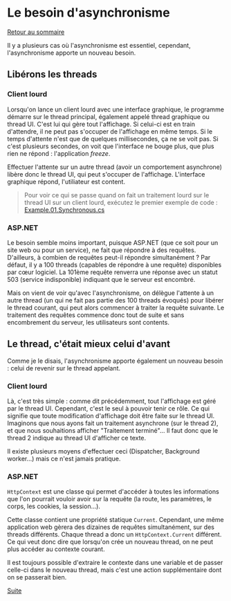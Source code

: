 # Le besoin d'asynchronisme

[Retour au sommaire](./../README.md)

Il y a plusieurs cas où l'asynchronisme est essentiel, cependant, l'asynchronisme apporte un nouveau besoin.

## Libérons les threads

### Client lourd

Lorsqu'on lance un client lourd avec une interface graphique, le programme démarre sur le thread principal, également appelé thread graphique ou thread UI. C'est lui qui gère tout l'affichage. Si celui-ci est en train d'attendre, il ne peut pas s'occuper de l'affichage en même temps. Si le temps d'attente n'est que de quelques millisecondes, ça ne se voit pas. Si c'est plusieurs secondes, on voit que l'interface ne bouge plus, que plus rien ne répond : l'application *freeze*.

Effectuer l'attente sur un autre thread (avoir un comportement asynchrone) libère donc le thread UI, qui peut s'occuper de l'affichage. L'interface graphique répond, l'utiliateur est content.

> Pour voir ce qui se passe quand on fait un traitement lourd sur le thread UI sur un client lourd, exécutez le premier exemple de code : [Example.01.Synchronous.cs](../sources/CodeJedi.AsyncAwait/Examples/Example.01.Synchronous.cs)

### ASP.NET

Le besoin semble moins important, puisque ASP.NET (que ce soit pour un site web ou pour un service), ne fait que répondre à des requêtes. D'ailleurs, à combien de requêtes peut-il répondre simultanément ? Par défaut, il y a 100 threads (capables de répondre à une requête) disponibles par cœur logiciel. La 101ème requête renverra une réponse avec un statut 503 (service indisponible) indiquant que le serveur est encombré.

Mais on vient de voir qu'avec l'asynchronisme, on délègue l'attente à un autre thread (un qui ne fait pas partie des 100 threads évoqués) pour libérer le thread courant, qui peut alors commencer à traiter la requête suivante. Le traitement des requêtes commence donc tout de suite et sans encombrement du serveur, les utilisateurs sont contents.

## Le thread, c'était mieux celui d'avant

Comme je le disais, l'asynchronisme apporte également un nouveau besoin : celui de revenir sur le thread appelant.

### Client lourd

Là, c'est très simple : comme dit précédemment, tout l'affichage est géré par le thread UI. Cependant, c'est le seul à pouvoir tenir ce rôle. Ce qui signifie que toute modification d'affichage doit être faite sur le thread UI. Imaginons que nous ayons fait un traitement asynchrone (sur le thread 2), et que nous souhaitions afficher "Traitement terminé"... Il faut donc que le thread 2 indique au thread UI d'afficher ce texte.

Il existe plusieurs moyens d'effectuer ceci (Dispatcher, Background worker...) mais ce n'est jamais pratique.

### ASP.NET

`HttpContext` est une classe qui permet d'accéder à toutes les informations que l'on pourrait vouloir avoir sur la requête (la route, les paramètres, le corps, les cookies, la session...).

Cette classe contient une propriété statique `Current`. Cependant, une même application web gèrera des dizaines de requêtes simultanément, sur des threads différents. Chaque thread a donc un `HttpContext.Current` différent. Ce qui veut donc dire que lorsqu'on crée un nouveau thread, on ne peut plus accéder au contexte courant.

Il est toujours possible d'extraire le contexte dans une variable et de passer celle-ci dans le nouveau thread, mais c'est une action supplémentaire dont on se passerait bien.

[Suite](./part03.md)